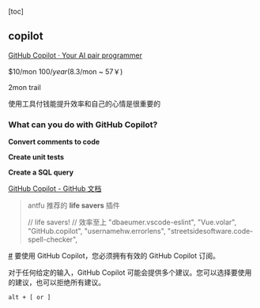 [toc]

## copilot

[GitHub Copilot · Your AI pair programmer](https://copilot.github.com/)

$10/mon $100/year(8.3$/mon ~ 57￥)

2mon trail

使用工具付钱能提升效率和自己的心情是很重要的



### **What can you do with GitHub Copilot?**

**Convert comments to code**

**Create unit tests**

**Create a SQL query**



[GitHub Copilot - GitHub 文档](https://docs.github.com/zh/copilot)



> antfu 推荐的 **life savers** 插件 
>
> //  life savers! // 效率至上
>  "dbaeumer.vscode-eslint",
>  "Vue.volar",
>  "GitHub.copilot",
>  "usernamehw.errorlens",
>  "streetsidesoftware.code-spell-checker",



[#](https://docs.github.com/en/copilot/getting-started-with-github-copilot/getting-started-with-github-copilot-in-visual-studio-code#prerequisites)  要使用 GitHub Copilot，您必须拥有有效的 GitHub Copilot 订阅。



对于任何给定的输入，GitHub Copilot 可能会提供多个建议。您可以选择要使用的建议，也可以拒绝所有建议。

`alt + [ or ]`  